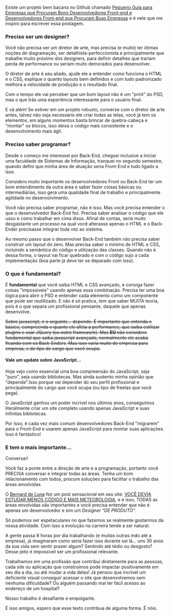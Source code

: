 Existe um projeto bem bacana no Github chamado [Pequeno Guia para Empresas que Procuram Bons Desenvolvedores Front-end e Desenvolvedores Front-end que Procuram Boas Empresas](https://github.com/felipefialho/bons-front-enders) e é nele que me inspiro para escrever essa postagem.

### Preciso ser um designer?

Você não precisa ser um diretor de arte, mas precisa (e muito) ter ótimas noções de diagramação, ser detalhista-perfeccionista e principalmente que trabalhe muito próximo dos designers, para definir detalhes que trariam perda de performance ou seriam muito demorados para desenvolver.

O diretor de arte é seu aliado, ajude ele a entender como funciona o HTML e o CSS, explique o quanto layouts bem definidos e com tudo padronizado melhora a velocidade de produção e o resultado final.

Com o tempo ele vai perceber que um bom layout não é um "print" do PSD, mas o que trás uma experiência interessante para o usuário final.

E vá além! Se estiver em um projeto robusto, converse com o diretor de arte antes, talvez não seja necessário ele criar todas as telas, você já tem os elementos, em alguns momentos basta brincar de quebra-cabeça e "montar" os blocos, isso deixa o código mais consistente e o desenvolvimento mais ágil.

### Preciso saber programar?

Desde o começo me interessei por Back-End, cheguei inclusive a iniciar uma faculdade de Sistemas de Informação, tranquei no segundo semestre, quando defini que minha área de atuação seria Front-End e tudo ligado a isso.

Considero muito importante os desenvolvedores Front ou Back-End ter um bom entendimento da outra área e saber fazer coisas básicas ou intermediárias, isso gera uma qualidade final de trabalho e principalmente agilidade no desenvolvimento.

Você não precisa saber programar, não é isso. Mas você precisa entender o que o desenvolvedor Back-End fez. Precisa saber analisar o código que ele usou e como trabalhar em cima disso. Afinal de contas, seria muito desgastante um processo na qual você alterasse apenas o HTML e o Back-Ender precisasse integrar toda vez ao sistema.

Ao mesmo passo que o desenvolver Back-End também não precisa saber construir um layout do zero. Mas precisa saber o mínimo de HTML e CSS, incluindo a semântica do código e utilização das classes. Quando não é dessa forma, o layout vai ficar quebrado e com o código sujo a cada implementação (boa parte já deve ter se deparado com isso).

### O que é fundamental?

É **fundamental** que você saiba HTML e CSS avançado, e consiga fazer coisas "impossíveis" usando apenas essa combinação. Precisa ter uma boa lógica para abrir o PSD e entender cada elemento como um componente que pode ser reutilizado. E não é só pratica, tem que saber MUITA teoria, pois é o que separa um profissional pensante, daquele que apenas desenvolve.

<strike>Sobre javascript, é o seguinte... depende. É importante que entenda o básico, compreenda o quanto ele afeta a performance, que saiba estilizar plugins e usar JQuery (ou outro framework). Mas **EU** não considero fundamental que saiba javascript avançado, normalmente ele acaba ficando com os Back-Enders. Mas isso varia muito de empresa para empresa, e do tipo de cargo que você ocupa.</strike>

#### Vale um update sobre JavaScript...

Hoje vejo como essencial uma boa compreensão do JavaScript, seja "puro", seja usando bibliotecas. Mas ainda sustento minha opinião que "depende".Isso porque vai depender do seu perfil profissional e principalmente do cargo que você ocupa (ou tipo de freelas que você pega).

O JavaScript ganhou um poder incrível nos últimos anos, conseguimos literalmente criar um site completo usando apenas JavaScript e suas infinitas bibliotecas.

Por isso, é cada vez mais comum desenvolvedores Back-End "migrarem" para o Front-End e usarem apenas JavaScript para montar suas aplicações. Isso é fantástico!

### E tem o mais importante...

Conversar!

Você faz a ponte entre a direção de arte e a programação, portanto você PRECISA conversar e integrar todas as áreas. Tenha um bom relacionamento com todos, procure soluções para facilitar o trabalho das áreas envolvidas.

O [Bernard de Luna](https://twitter.com/bernarddeluna) fez um post sensacional em seu site: [VOCÊ DEVIA ESTUDAR MENOS CÓDIGO E MAIS METEOROLOGIA](http://bernarddeluna.com/conceito/voce-devia-estudar-menos-codigo-e-mais-meteorologia), e é isso, TODAS as áreas envolvidas são importantes e você precisa entender que não é apenas um desenvolvedor e sim um _Designer “DE PRODUTO”_.

Só podemos ser espetaculares no que fazemos se realmente gostarmos da nossa atividade. Com isso a evolução na carreira tende a ser natural.

A gente passa 8 horas por dia trabalhando (e muitas outras indo até a empresa), já imaginaram como seria fazer isso durante sei lá... uns 30 anos da sua vida sem sentir prazer algum? Sentindo até tédio ou desgosto? Desse jeito é impossível ser um profissional relevante.

Trabalhamos em uma profissão que contribui diretamente para as pessoas, cada site ou aplicação que construímos pode impactar positivamente em seu dia a dia, ou até mudar a vida delas! Já pensou que incrível um deficiente visual conseguir acessar o site que desenvolvemos sem nenhuma dificuldade? Ou alguém passando mal ter fácil acesso ao endereço de um hospital?

Nosso trabalho é desafiante e empolgante.

É isso amigos, espero que esse texto contribua de alguma forma. É nóis.
